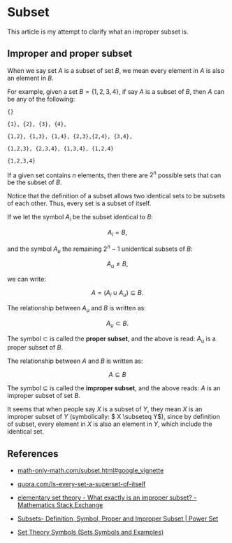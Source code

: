 # Subset

This article is my attempt to clarify what an improper subset is.

## Improper and proper subset 

When we say set $A$ is a subset of set $B$, we mean every element in $A$ is also an element in $B$.

For example, given a set $B = \lbrace 1,2,3,4 \rbrace$, if say $A$ is a subset of $B$, then $A$ can be any of the following: 

``` 
{} 

{1}, {2}, {3}, {4},

{1,2}, {1,3}, {1,4}, {2,3},{2,4}, {3,4},

{1,2,3}, {2,3,4}, {1,3,4}, {1,2,4}

{1,2,3,4}
```

If a given set contains $n$ elements, then there are $2^n$ possible sets that can be the subset of $B$. 

Notice that the definition of a subset allows two identical sets to be subsets of each other. Thus, every set is a subset of itself. 

If we let the symbol $A_i$ be the subset identical to $B$:

$$
A_i = B,
$$

and the symbol $A_u$ the remaining $2^n - 1$ unidentical subsets of $B$: 

$$
A_u \neq B,
$$

we can write: 

$$
A = (A_i \cup A_u) \subseteq B.
$$

The relationship between $A_u$ and $B$ is written as:

$$
A_u \subset B.
$$

The symbol $\subset$ is called the **proper subset**, and the above is read: $A_u$ is a proper subset of $B$. 

The relationship between $A$ and $B$ is written as:

$$
A \subseteq B
$$

The symbol $\subseteq$ is called the **improper subset**, and the above reads: $A$ is an improper subset of set $B$. 

It seems that when people say $X$ is a subset of $Y$, they mean $X$ is an improper subset of $Y$ (symbolically: $ X \subseteq Y$), since by definition of subset, every element in $X$ is also an element in $Y$, which include the identical set.

     
## References 

- [math-only-math.com/subset.html#google_vignette](https://www.math-only-math.com/subset.html#google_vignette)
- [quora.com/Is-every-set-a-superset-of-itself](https://www.quora.com/Is-every-set-a-superset-of-itself)
- [elementary set theory - What exactly is an improper subset? - Mathematics Stack Exchange](https://math.stackexchange.com/questions/2370884/what-exactly-is-an-improper-subset) 

- [Subsets- Definition, Symbol, Proper and Improper Subset | Power Set](https://byjus.com/maths/subsets/)
-  [Set Theory Symbols (Sets Symbols and Examples)](https://byjus.com/maths/set-theory-symbols/) 

